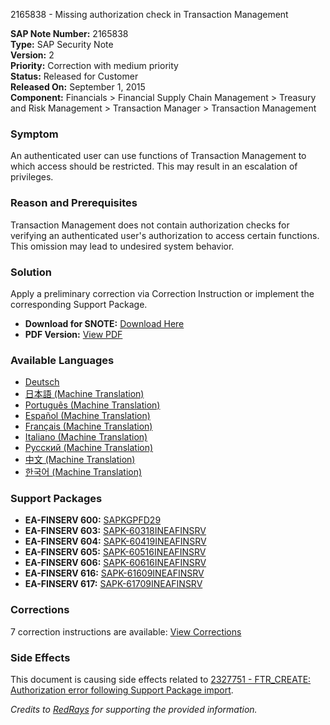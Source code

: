 2165838 - Missing authorization check in Transaction Management

**SAP Note Number:** 2165838  
**Type:** SAP Security Note  
**Version:** 2  
**Priority:** Correction with medium priority  
**Status:** Released for Customer  
**Released On:** September 1, 2015  
**Component:** Financials > Financial Supply Chain Management > Treasury and Risk Management > Transaction Manager > Transaction Management  

### Symptom
An authenticated user can use functions of Transaction Management to which access should be restricted. This may result in an escalation of privileges.

### Reason and Prerequisites
Transaction Management does not contain authorization checks for verifying an authenticated user's authorization to access certain functions. This omission may lead to undesired system behavior.

### Solution
Apply a preliminary correction via Correction Instruction or implement the corresponding Support Package.

- **Download for SNOTE:** [Download Here](https://notesdownloads.sap.com/note/0040000012848842017)
- **PDF Version:** [View PDF](https://userapps.support.sap.com/sap/support/sfm/notes/print/0002165838?language=en-US&token=1EAF1B1924B946DD7C626D4CA41FE60A)

### Available Languages
- [Deutsch](https://me.sap.com/notes/0002165838/D)
- [日本語 (Machine Translation)](https://me.sap.com/notes/0002165838/J)
- [Português (Machine Translation)](https://me.sap.com/notes/0002165838/P)
- [Español (Machine Translation)](https://me.sap.com/notes/0002165838/S)
- [Français (Machine Translation)](https://me.sap.com/notes/0002165838/F)
- [Italiano (Machine Translation)](https://me.sap.com/notes/0002165838/I)
- [Русский (Machine Translation)](https://me.sap.com/notes/0002165838/R)
- [中文 (Machine Translation)](https://me.sap.com/notes/0002165838/1)
- [한국어 (Machine Translation)](https://me.sap.com/notes/0002165838/3)

### Support Packages
- **EA-FINSERV 600:** [SAPKGPFD29](https://me.sap.com/supportpackage/SAPKGPFD29)
- **EA-FINSERV 603:** [SAPK-60318INEAFINSRV](https://me.sap.com/supportpackage/SAPK-60318INEAFINSRV)
- **EA-FINSERV 604:** [SAPK-60419INEAFINSRV](https://me.sap.com/supportpackage/SAPK-60419INEAFINSRV)
- **EA-FINSERV 605:** [SAPK-60516INEAFINSRV](https://me.sap.com/supportpackage/SAPK-60516INEAFINSRV)
- **EA-FINSERV 606:** [SAPK-60616INEAFINSRV](https://me.sap.com/supportpackage/SAPK-60616INEAFINSRV)
- **EA-FINSERV 616:** [SAPK-61609INEAFINSRV](https://me.sap.com/supportpackage/SAPK-61609INEAFINSRV)
- **EA-FINSERV 617:** [SAPK-61709INEAFINSRV](https://me.sap.com/supportpackage/SAPK-61709INEAFINSRV)

### Corrections
7 correction instructions are available: [View Corrections](https://me.sap.com/corrins/0002165838/201)

### Side Effects
This document is causing side effects related to [2327751 - FTR_CREATE: Authorization error following Support Package import](https://me.sap.com/notes/0002327751).

*Credits to [RedRays](https://redrays.io) for supporting the provided information.*